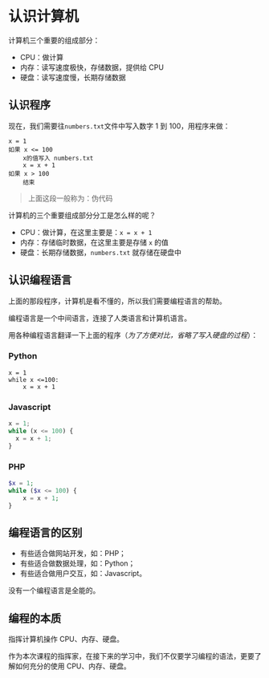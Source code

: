 # 认识计算机

计算机三个重要的组成部分：

- CPU：做计算
- 内存：读写速度极快，存储数据，提供给 CPU
- 硬盘：读写速度慢，长期存储数据

## 认识程序

现在，我们需要往`numbers.txt`文件中写入数字 1 到 100，用程序来做：

```
x = 1
如果 x <= 100
    x的值写入 numbers.txt
    x = x + 1
如果 x > 100
    结束
```

> 上面这段一般称为：伪代码

计算机的三个重要组成部分分工是怎么样的呢？

- CPU：做计算，在这里主要是：`x = x + 1`
- 内存：存储临时数据，在这里主要是存储 `x` 的值
- 硬盘：长期存储数据，`numbers.txt` 就存储在硬盘中

## 认识编程语言

上面的那段程序，计算机是看不懂的，所以我们需要编程语言的帮助。

编程语言是一个中间语言，连接了人类语言和计算机语言。

用各种编程语言翻译一下上面的程序（_为了方便对比，省略了写入硬盘的过程_）：

### Python

```python3
x = 1
while x <=100:
    x = x + 1
```

### Javascript

```javascript
x = 1;
while (x <= 100) {
  x = x + 1;
}
```

### PHP

```php
$x = 1;
while ($x <= 100) {
    x = x + 1;
}
```

## 编程语言的区别

- 有些适合做网站开发，如：PHP；
- 有些适合做数据处理，如：Python；
- 有些适合做用户交互，如：Javascript。

没有一个编程语言是全能的。

## 编程的本质

指挥计算机操作 CPU、内存、硬盘。

作为本次课程的指挥家，在接下来的学习中，我们不仅要学习编程的语法，更要了解如何充分的使用 CPU、内存、硬盘。
